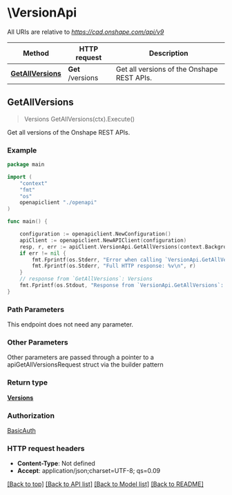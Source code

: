 # \VersionApi

All URIs are relative to *https://cad.onshape.com/api/v9*

Method | HTTP request | Description
------------- | ------------- | -------------
[**GetAllVersions**](VersionApi.md#GetAllVersions) | **Get** /versions | Get all versions of the Onshape REST APIs.



## GetAllVersions

> Versions GetAllVersions(ctx).Execute()

Get all versions of the Onshape REST APIs.

### Example

```go
package main

import (
    "context"
    "fmt"
    "os"
    openapiclient "./openapi"
)

func main() {

    configuration := openapiclient.NewConfiguration()
    apiClient := openapiclient.NewAPIClient(configuration)
    resp, r, err := apiClient.VersionApi.GetAllVersions(context.Background()).Execute()
    if err != nil {
        fmt.Fprintf(os.Stderr, "Error when calling `VersionApi.GetAllVersions``: %v\n", err)
        fmt.Fprintf(os.Stderr, "Full HTTP response: %v\n", r)
    }
    // response from `GetAllVersions`: Versions
    fmt.Fprintf(os.Stdout, "Response from `VersionApi.GetAllVersions`: %v\n", resp)
}
```

### Path Parameters

This endpoint does not need any parameter.

### Other Parameters

Other parameters are passed through a pointer to a apiGetAllVersionsRequest struct via the builder pattern


### Return type

[**Versions**](Versions.md)

### Authorization

[BasicAuth](../README.md#BasicAuth)

### HTTP request headers

- **Content-Type**: Not defined
- **Accept**: application/json;charset=UTF-8; qs=0.09

[[Back to top]](#) [[Back to API list]](../README.md#documentation-for-api-endpoints)
[[Back to Model list]](../README.md#documentation-for-models)
[[Back to README]](../README.md)


